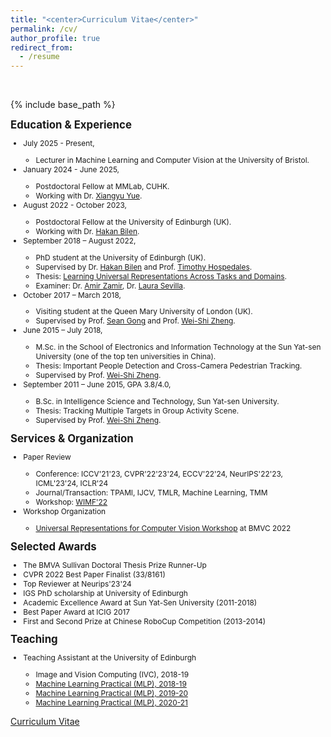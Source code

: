 ```yaml
---
title: "<center>Curriculum Vitae</center>"
permalink: /cv/
author_profile: true
redirect_from:
  - /resume
---
```


<br />

{% include base_path %}
<div>
<b style="font-size:120%">Education & Experience</b>
<ul style="font-size:85%">
  <li>July 2025 - Present,</li>
  <ul>
    <li>Lecturer in Machine Learning and Computer Vision at the University of Bristol.</li>
  </ul>
  <li>January 2024 - June 2025,</li>
  <ul>
    <li>Postdoctoral Fellow at MMLab, CUHK.</li>
    <li>Working with Dr. <a href="https://xyue.io">Xiangyu Yue</a>.</li>
  </ul>
  <li>August 2022 - October 2023,</li>
  <ul>
    <li>Postdoctoral Fellow at the University of Edinburgh (UK).</li>
    <li>Working with Dr. <a href="http://homepages.inf.ed.ac.uk/hbilen/index.html">Hakan Bilen</a>.</li>
  </ul>
  <li>September 2018 – August 2022,</li>
  <ul>
    <li>PhD student at the University of Edinburgh (UK).</li>
    <li>Supervised by Dr. <a href="http://homepages.inf.ed.ac.uk/hbilen/index.html">Hakan Bilen</a> and Prof. <a href="https://homepages.inf.ed.ac.uk/thospeda/">Timothy Hospedales</a>.</li>
    <li>Thesis: <a href="https://era.ed.ac.uk/handle/1842/39625">Learning Universal Representations Across Tasks and Domains</a>.</li>
    <li>Examiner: Dr. <a href="https://vilab.epfl.ch/zamir/">Amir Zamir</a>, Dr. <a href="https://laurasevilla.me">Laura Sevilla</a>.</li>
  </ul>
  <li>October 2017 – March 2018,</li>
  <ul>
    <li>Visiting student at the Queen Mary University of London (UK).</li>
    <li>Supervised by Prof. <a href="http://www.eecs.qmul.ac.uk/~sgg/">Sean Gong</a> and Prof. <a href="http://www.isee-ai.cn/~zhwshi/index.html">Wei-Shi Zheng</a>.</li>
  </ul>
  <li>June 2015 – July 2018,</li>
  <ul>
    <li>M.Sc. in the School of Electronics and Information Technology at the Sun Yat-sen University (one of the top ten universities in China).</li>
    <li>Thesis: Important People Detection and Cross-Camera Pedestrian Tracking.</li>
    <li>Supervised by Prof. <a href="http://www.isee-ai.cn/~zhwshi/index.html">Wei-Shi Zheng</a>.</li>
  </ul>
  <li>September 2011 – June 2015,  GPA 3.8/4.0,</li>
  <ul>
    <li>B.Sc. in Intelligence Science and Technology, Sun Yat-sen University.</li>
    <li>Thesis: Tracking Multiple Targets in Group Activity Scene.</li>
    <li>Supervised by Prof. <a href="http://www.isee-ai.cn/~zhwshi/index.html">Wei-Shi Zheng</a>.</li>
  </ul>
</ul>
</div>

<div>
<b style="font-size:120%">Services & Organization</b>
<ul style="font-size:85%">
  <li>Paper Review</li>
  <ul>
    <li>Conference: ICCV'21'23, CVPR'22'23'24, ECCV'22'24, NeurIPS'22'23, ICML'23'24, ICLR'24</li>
    <li>Journal/Transaction: TPAMI, IJCV, TMLR, Machine Learning, TMM</li>
    <li>Workshop: <a href="https://what-is-motion-for.github.io">WIMF'22</a></li>
  </ul>
  <li>Workshop Organization</li>
  <ul>
    <li><a href="https://sites.google.com/view/universalrepresentations">Universal Representations for Computer Vision Workshop</a> at BMVC 2022</li>
  </ul>
</ul>
</div>

<div>
<b style="font-size:120%">Selected Awards</b>
<ul style="font-size:85%">
  <li>The BMVA Sullivan Doctoral Thesis Prize Runner-Up</li>
  <li>CVPR 2022 Best Paper Finalist (33/8161)</li>
  <li>Top Reviewer at Neurips'23'24</li>
  <li>IGS PhD scholarship at University of Edinburgh</li>
  <li>Academic Excellence Award at Sun Yat-Sen University (2011-2018)</li>
  <li>Best Paper Award at ICIG 2017</li>
  <li>First and Second Prize at Chinese RoboCup Competition (2013-2014)</li>
</ul>
</div>

<div>
<b style="font-size:120%">Teaching</b>
<ul style="font-size:85%">
  <li>Teaching Assistant at the University of Edinburgh</li>
  <ul>
    <li>Image and Vision Computing (IVC), 2018-19</li>
    <li><a href="http://www.inf.ed.ac.uk/teaching/courses/mlp/index-2018.html">Machine Learning Practical (MLP), 2018-19</a></li>
    <li><a href="http://www.inf.ed.ac.uk/teaching/courses/mlp/index-2019.html">Machine Learning Practical (MLP), 2019-20</a></li>
    <li><a href="http://www.inf.ed.ac.uk/teaching/courses/mlp/index-2019.html">Machine Learning Practical (MLP), 2020-21</a></li>
  </ul>
</ul>
</div>

[Curriculum Vitae](https://WeiHongLee.github.io/CV/CV.pdf)

